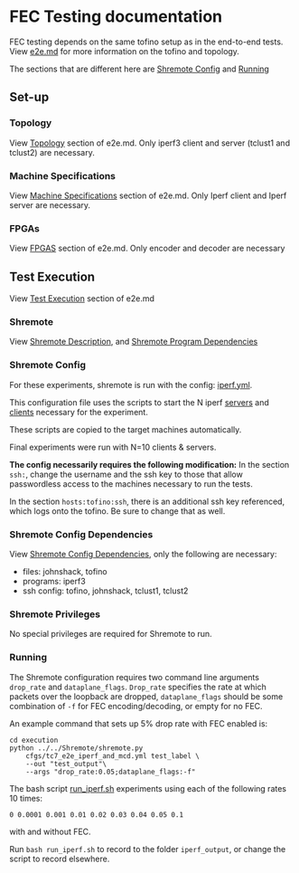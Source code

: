 # FEC Testing documentation

FEC testing depends on the same tofino setup as in the end-to-end tests.
View [e2e.md](../e2e/e2e.md) for more information on the tofino and topology.

The sections that are different here are [Shremote Config](#Shremote-Config) and [Running](#Running)

## Set-up

### Topology
View [Topology](../e2e/e2e.md#Topology) section of e2e.md.
Only iperf3 client and server (tclust1 and tclust2) are necessary.

### Machine Specifications
View [Machine Specifications](../e2e/e2e.md#Machine-Specifications) section of e2e.md.
Only Iperf client and Iperf server are necessary.


### FPGAs
View [FPGAS](../e2e/e2e.md#FPGAs) section of e2e.md.
Only encoder and decoder are necessary

## Test Execution
View [Test Execution](../e2e/e2e.md#Test-Execution) section of e2e.md

### Shremote
View [Shremote Description](../e2e/e2e.md#Shremote-Description), and
[Shremote Program Dependencies](../e2e/e2e.md#Shremote-Program-Dependencies)

### Shremote Config
For these experiments, shremote is run with the config:
[iperf.yml](execution/cfgs/iperf.yml).

This configuration file uses the scripts to start the N  iperf [servers](execution/start_iperf_servers.sh)
and [clients](execution/start_iperf_clients.sh)  necessary for
the experiment.

These scripts are copied to the target machines automatically.

Final experiments were run with N=10 clients & servers.

**The config necessarily requires the following modification:**
In the section `ssh:`, change the username and the ssh key
to those that allow passwordless access to the machines
necessary to run the tests.

In the section `hosts:tofino:ssh`, there is an additional
ssh key referenced, which logs onto the tofino. Be sure
to change that as well.

### Shremote Config Dependencies
View [Shremote Config Dependencies](../e2e/e2e.md#Shremote-Config-Dependencies),
only the following are necessary:
* files: johnshack, tofino
* programs: iperf3
* ssh config: tofino, johnshack, tclust1, tclust2


### Shremote Privileges
No special privileges are required for Shremote to run.

### Running

The Shremote configuration requires two command line arguments `drop_rate` and `dataplane_flags`. `Drop_rate` specifies the rate at which packets over the loopback are dropped, `dataplane_flags` should be some combination of `-f` for FEC encoding/decoding, or empty for no FEC.

An example command that sets up 5% drop rate with FEC enabled is:

```shell
cd execution
python ../../Shremote/shremote.py
    cfgs/tc7_e2e_iperf_and_mcd.yml test_label \
    --out "test_output"\
    --args "drop_rate:0.05;dataplane_flags:-f"
```

The bash script [run_iperf.sh](execution/run_iperf.sh)
experiments using each of the following rates 10 times:
```
0 0.0001 0.001 0.01 0.02 0.03 0.04 0.05 0.1
```
with and without FEC.

Run `bash run_iperf.sh` to record to the folder `iperf_output`,
or change the script to record elsewhere.
